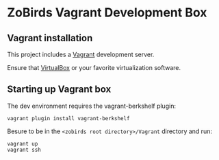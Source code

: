 # ZoBirds Vagrant Development Box

## Vagrant installation

This project includes a [Vagrant](https://www.vagrantup.com/) development server.

Ensure that [VirtualBox](https://www.virtualbox.org/) or your favorite virtualization software.

## Starting up Vagrant box

The dev environment requires the vagrant-berkshelf plugin:

```
vagrant plugin install vagrant-berkshelf
```

Besure to be in the `<zobirds root directory>/Vagrant` directory and run:

```
vagrant up
vagrant ssh
```
